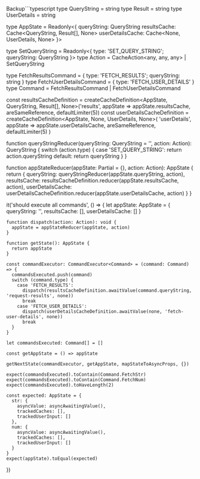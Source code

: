 Backup```typescript
  type QueryString = string
  type Result = string
  type UserDetails = string

  type AppState = Readonly<{
    queryString: QueryString
    resultsCache: Cache<QueryString, Result[], None>
    userDetailsCache: Cache<None, UserDetails, None>
  }>

  type SetQueryString = Readonly<{ type: 'SET_QUERY_STRING'; queryString: QueryString }>
  type Action = CacheAction<any, any, any> | SetQueryString

  type FetchResultsCommand = { type: 'FETCH_RESULTS'; queryString: string }
  type FetchUserDetailsCommand = { type: 'FETCH_USER_DETAILS' }
  type Command = FetchResultsCommand | FetchUserDetailsCommand

  const resultsCacheDefinition = createCacheDefinition<AppState, QueryString, Result[], None>('results', appState => appState.resultsCache, areSameReference, defaultLimiter(5))
  const userDetailsCacheDefinition = createCacheDefinition<AppState, None, UserDetails, None>(
    'userDetails',
    appState => appState.userDetailsCache,
    areSameReference,
    defaultLimiter(5)
  )

  function queryStringReducer(queryString: QueryString = '', action: Action): QueryString {
    switch (action.type) {
      case 'SET_QUERY_STRING':
        return action.queryString
      default:
        return queryString
    }
  }

  function appStateReducer(appState: Partial<AppState> = {}, action: Action): AppState {
    return {
      queryString: queryStringReducer(appState.queryString, action),
      resultsCache: resultsCacheDefinition.reducer(appState.resultsCache, action),
      userDetailsCache: userDetailsCacheDefinition.reducer(appState.userDetailsCache, action)
    }
  }

  it('should execute all commands', () => {
    let appState: AppState = {
      queryString: '',
      resultsCache: [],
      userDetailsCache: []
    }

    function dispatch(action: Action): void {
      appState = appStateReducer(appState, action)
    }

    function getState(): AppState {
      return appState
    }

    const commandExecutor: CommandExecutor<Command> = (command: Command) => {
      commandsExecuted.push(command)
      switch (command.type) {
        case 'FETCH_RESULTS':
          dispatch(resultsCacheDefinition.awaitValue(command.queryString, 'request-results', none))
          break
        case 'FETCH_USER_DETAILS':
          dispatch(userDetailsCacheDefinition.awaitValue(none, 'fetch-user-details', none))
          break
      }
    }

    let commandsExecuted: Command[] = []

    const getAppState = () => appState

    getNextState(commandExecutor, getAppState, mapStateToAsyncProps, {})

    expect(commandsExecuted).toContain(Command.FetchStr)
    expect(commandsExecuted).toContain(Command.FetchNum)
    expect(commandsExecuted).toHaveLength(2)

    const expected: AppState = {
      str: {
        asyncValue: asyncAwaitingValue(),
        trackedCaches: [],
        trackedUserInput: []
      },
      num: {
        asyncValue: asyncAwaitingValue(),
        trackedCaches: [],
        trackedUserInput: []
      }
    }
    expect(appState).toEqual(expected)
  })

```
